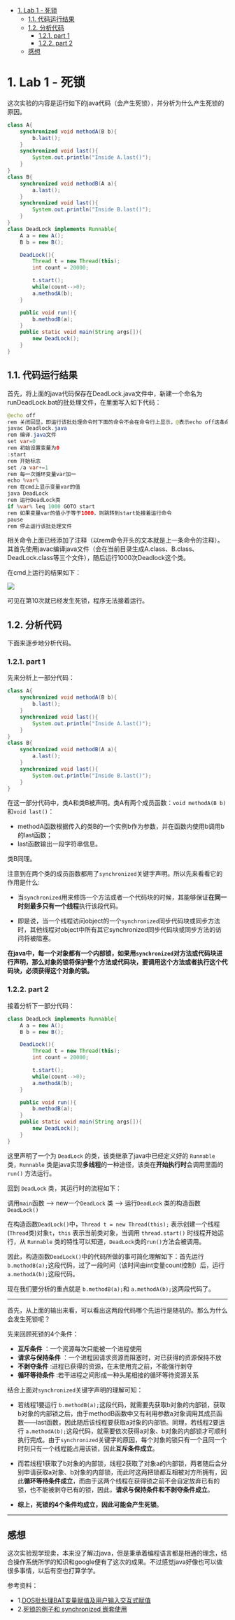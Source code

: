<!-- TOC -->

- [1. Lab 1 - 死锁](#1-lab-1---死锁)
    - [1.1. 代码运行结果](#11-代码运行结果)
    - [1.2. 分析代码](#12-分析代码)
        - [1.2.1. part 1](#121-part-1)
        - [1.2.2. part 2](#122-part-2)
    - [感想](#感想)

<!-- /TOC -->

# 1. Lab 1 - 死锁

这次实验的内容是运行如下的java代码（会产生死锁），并分析为什么产生死锁的原因。

```java
class A{
    synchronized void methodA(B b){
        b.last();
    }
    synchronized void last(){
        System.out.println("Inside A.last()");
    }
}
class B{
    synchronized void methodB(A a){
        a.last();
    }
    synchronized void last(){
        System.out.println("Inside B.last()");
    }
}
class DeadLock implements Runnable{
    A a = new A();
    B b = new B();

    DeadLock(){
        Thread t = new Thread(this);
        int count = 20000;

        t.start();
        while(count-->0);
        a.methodA(b);
    }

    public void run(){
        b.methodB(a);
    }
    public static void main(String args[]){
        new DeadLock();
    }
}
```
## 1.1. 代码运行结果

首先，将上面的java代码保存在DeadLock.java文件中，新建一个命名为runDeadLock.bat的批处理文件，在里面写入如下代码：

```java
@echo off
rem 关闭回显，即运行该批处理命令时下面的命令不会在命令行上显示，@表示echo off这条命令自身也不显示
javac Deadlock.java
rem 编译.java文件
set var=0
rem 初始设置变量为0
:start
rem 开始标志
set /a var+=1
rem 每一次循环变量var加一
echo %var%
rem 在cmd上显示变量var的值
java DeadLock
rem 运行DeadLock类
if %var% leq 1000 GOTO start
rem 如果变量var的值小于等于1000，则跳转到start处接着运行命令
pause
rem 停止运行该批处理文件
```

相关命令上面已经添加了注释（以rem命令开头的文本就是上一条命令的注释）。其首先使用javac编译java文件（会在当前目录生成A.class、B.class、DeadLock.class等三个文件），随后运行1000次Deadlock这个类。

在cmd上运行的结果如下：

<img src="./images/result.jpg"/>

可见在第10次就已经发生死锁，程序无法接着运行。

## 1.2. 分析代码

下面来逐步地分析代码。

### 1.2.1. part 1

先来分析上一部分代码：

```java
class A{
    synchronized void methodA(B b){
        b.last();
    }
    synchronized void last(){
        System.out.println("Inside A.last()");
    }
}
class B{
    synchronized void methodB(A a){
        a.last();
    }
    synchronized void last(){
        System.out.println("Inside B.last()");
    }
}

```
在这一部分代码中，类A和类B被声明。类A有两个成员函数：`void methodA(B b)`和`void last()`：

- methodA函数根据传入的类B的一个实例b作为参数，并在函数内使用b调用b的last函数；
- last函数输出一段字符串信息。

类B同理。

注意到在两个类的成员函数都用了`synchronized`关键字声明。所以先来看看它的作用是什么:

- 当`synchronized`用来修饰一个方法或者一个代码块的时候，其能够保证**在同一时刻最多只有一个线程**执行该段代码。

- 即是说，当一个线程访问object的一个`synchronized`同步代码块或同步方法时，其他线程对object中所有其它synchronized同步代码块或同步方法的访问将被阻塞。

**在java中，每一个对象都有一个内部锁，如果用`synchronized`对方法或代码块进行声明，那么对象的锁将保护整个方法或代码块，要调用这个方法或者执行这个代码块，必须获得这个对象的锁。**
    

### 1.2.2. part 2

接着分析下一部分代码：

```java
class DeadLock implements Runnable{
    A a = new A();
    B b = new B();

    DeadLock(){
        Thread t = new Thread(this);
        int count = 20000;

        t.start();
        while(count-->0);
        a.methodA(b);
    }

    public void run(){
        b.methodB(a);
    }
    public static void main(String args[]){
        new DeadLock();
    }
}
```

这里声明了一个为 `DeadLock` 的类，该类继承了java中已经定义好的 `Runnable` 类，`Runnable` 类是java实现**多线程**的一种途径，该类在**开始执行时**会调用里面的 `run()` 方法运行。

回到 `DeadLock` 类，其运行时的流程如下：

调用`main`函数 --> new一个`DeadLock` 类 --> 运行`DeadLock` 类的构造函数`DeadLock()`

在构造函数`DeadLock()`中，`Thread t = new Thread(this);` 表示创建一个线程(`Thread`类)对象`t`，`this` 表示当前类对象，当调用 `thread.start()` 时线程开始运行，从 `Runnable` 类的特性可以知道，`DeadLock`类的`run()`方法会被调用。

因此，构造函数`DeadLock()`中的代码所做的事可简化理解如下：首先运行 `b.methodB(a);`这段代码，过了一段时间（该时间由int变量count控制）后，运行 `a.methodA(b);`这段代码。

现在我们要分析的重点就是 `b.methodB(a);`和 `a.methodA(b);`这两段代码了。

---
首先，从上面的输出来看，可以看出这两段代码哪个先运行是随机的。那么为什么会发生死锁呢？

先来回顾死锁的4个条件：

- **互斥条件** ：一个资源每次只能被一个进程使用
- **请求与保持条件** ：一个进程因请求资源而阻塞时，对已获得的资源保持不放
- **不剥夺条件** :进程已获得的资源，在末使用完之前，不能强行剥夺
- **循环等待条件** :若干进程之间形成一种头尾相接的循环等待资源关系

结合上面对`synchronized`关键字声明的理解可知：

- 若线程1要运行 `b.methodB(a);`这段代码，就需要先获取b对象的内部锁，获取b对象的内部锁之后，由于methodB函数中又有利用参数a对象调用其成员函数——last函数，因此随后该线程要获取a对象的内部锁。同理，若线程2要运行 `a.methodA(b);`这段代码，就需要依次获得a对象、b对象的内部锁才可顺利执行完成。由于`synchronized`关键字的原因，每个对象的锁只有一个且同一个时刻只有一个线程能占用该锁，因此**互斥条件成立**。

- 而若线程1获取了b对象的内部锁，线程2获取了对象a的内部锁，两者随后会分别申请获取a对象、b对象的内部锁，而此时这两把锁都互相被对方所拥有，因此**循环等待条件成立**，而由于这两个线程在获得锁之前不会自定放弃已有的锁，也不能被剥夺已有的锁，因此，**请求与保持条件和不剥夺条件成立**。

- **综上，死锁的4个条件均成立，因此可能会产生死锁**。

---

## 感想

这次实验现学现卖，本来没了解过java，但是秉承着编程语言都是相通的理念，结合操作系统所学的知识和google便有了这次的成果。不过感觉java好像也可以做很多事情，以后有空也打算学学。

参考资料：

- 1.[DOS批处理BAT变量赋值及用户输入交互式赋值][1]
- 2.[死锁的例子和 synchronized 嵌套使用][2]

[1]:http://www.ecdoer.com/post/dos-bat-set-variable.html
[2]:http://technique-digest.iteye.com/blog/1122277

